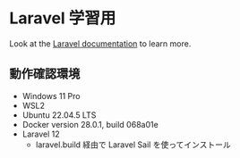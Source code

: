 # Laravel 学習用

Look at the [Laravel documentation](https://laravel.com/docs) to learn more.

## 動作確認環境

- Windows 11 Pro
- WSL2
- Ubuntu 22.04.5 LTS
- Docker version 28.0.1, build 068a01e
- Laravel 12
    - laravel.build 経由で Laravel Sail を使ってインストール


